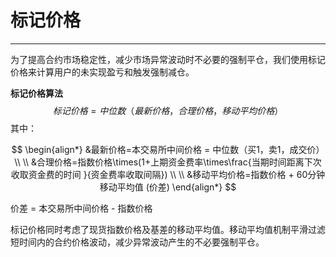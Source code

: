# 标记价格

------

为了提高合约市场稳定性，减少市场异常波动时不必要的强制平仓，我们使用标记价格来计算用户的未实现盈亏和触发强制减仓。

**标记价格算法**
$$
标记价格=中位数（最新价格，合理价格，移动平均价格）
$$
其中：

$$
\begin{align*}
&最新价格=本交易所中间价格 = 中位数（买1，卖1，成交价）
\\
\\
&合理价格=指数价格\times(1+上期资金费率\times\frac{当期时间距离下次收取资金费的时间 }{资金费率收取间隔})
\\
\\
&移动平均价格=指数价格 + 60分钟移动平均值 (价差)
\end{align*}
$$




价差 = 本交易所中间价格 - 指数价格

标记价格同时考虑了现货指数价格及基差的移动平均值。移动平均值机制平滑过滤短时间内的合约价格波动，减少异常波动产生的不必要强制平仓。